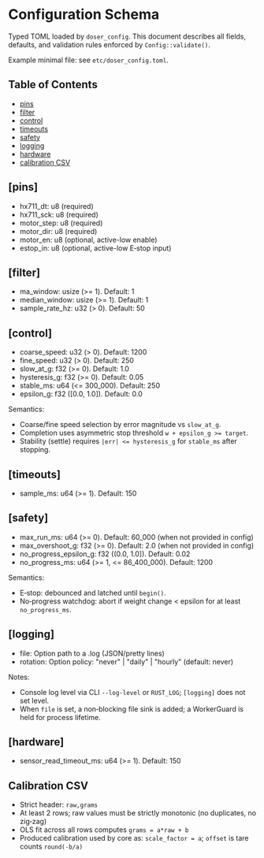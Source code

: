 # Configuration Schema

Typed TOML loaded by `doser_config`. This document describes all fields, defaults, and validation rules enforced by `Config::validate()`.

Example minimal file: see `etc/doser_config.toml`.

## Table of Contents

- [pins](#pins)
- [filter](#filter)
- [control](#control)
- [timeouts](#timeouts)
- [safety](#safety)
- [logging](#logging)
- [hardware](#hardware)
- [calibration CSV](#calibration-csv)

## [pins]

- hx711_dt: u8 (required)
- hx711_sck: u8 (required)
- motor_step: u8 (required)
- motor_dir: u8 (required)
- motor_en: u8 (optional, active-low enable)
- estop_in: u8 (optional, active-low E‑stop input)

## [filter]

- ma_window: usize (>= 1). Default: 1
- median_window: usize (>= 1). Default: 1
- sample_rate_hz: u32 (> 0). Default: 50

## [control]

- coarse_speed: u32 (> 0). Default: 1200
- fine_speed: u32 (> 0). Default: 250
- slow_at_g: f32 (>= 0). Default: 1.0
- hysteresis_g: f32 (>= 0). Default: 0.05
- stable_ms: u64 (<= 300_000). Default: 250
- epsilon_g: f32 ([0.0, 1.0]). Default: 0.0

Semantics:

- Coarse/fine speed selection by error magnitude vs `slow_at_g`.
- Completion uses asymmetric stop threshold `w + epsilon_g >= target`.
- Stability (settle) requires `|err| <= hysteresis_g` for `stable_ms` after stopping.

## [timeouts]

- sample_ms: u64 (>= 1). Default: 150

## [safety]

- max_run_ms: u64 (>= 0). Default: 60_000 (when not provided in config)
- max_overshoot_g: f32 (>= 0). Default: 2.0 (when not provided in config)
- no_progress_epsilon_g: f32 ((0.0, 1.0]). Default: 0.02
- no_progress_ms: u64 (>= 1, <= 86_400_000). Default: 1200

Semantics:

- E‑stop: debounced and latched until `begin()`.
- No‑progress watchdog: abort if weight change < epsilon for at least `no_progress_ms`.

## [logging]

- file: Option<String> path to a .log (JSON/pretty lines)
- rotation: Option<String> policy: "never" | "daily" | "hourly" (default: never)

Notes:

- Console log level via CLI `--log-level` or `RUST_LOG`; `[logging]` does not set level.
- When `file` is set, a non‑blocking file sink is added; a WorkerGuard is held for process lifetime.

## [hardware]

- sensor_read_timeout_ms: u64 (>= 1). Default: 150

## Calibration CSV

- Strict header: `raw,grams`
- At least 2 rows; raw values must be strictly monotonic (no duplicates, no zig‑zag)
- OLS fit across all rows computes `grams = a*raw + b`
- Produced calibration used by core as: `scale_factor = a`; `offset` is tare counts `round(-b/a)`
